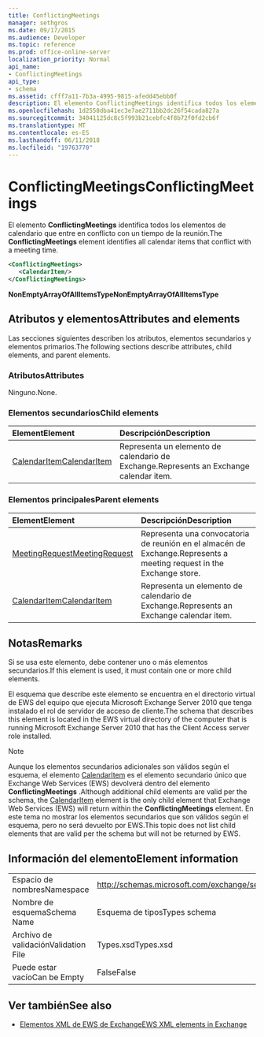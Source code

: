 ```yaml
---
title: ConflictingMeetings
manager: sethgros
ms.date: 09/17/2015
ms.audience: Developer
ms.topic: reference
ms.prod: office-online-server
localization_priority: Normal
api_name:
- ConflictingMeetings
api_type:
- schema
ms.assetid: cfff7a11-7b3a-4995-9815-afedd45ebb0f
description: El elemento ConflictingMeetings identifica todos los elementos de calendario que entre en conflicto con un tiempo de la reunión.
ms.openlocfilehash: 1d2558dba41ec3e7ae2711bb2dc26f54cada827a
ms.sourcegitcommit: 34041125dc8c5f993b21cebfc4f8b72f0fd2cb6f
ms.translationtype: MT
ms.contentlocale: es-ES
ms.lasthandoff: 06/11/2018
ms.locfileid: "19763770"
---
```

# <a name="conflictingmeetings"></a><span data-ttu-id="275a6-103">ConflictingMeetings</span><span class="sxs-lookup"><span data-stu-id="275a6-103">ConflictingMeetings</span></span>

<span data-ttu-id="275a6-104">El elemento **ConflictingMeetings** identifica todos los elementos de calendario que entre en conflicto con un tiempo de la reunión.</span><span class="sxs-lookup"><span data-stu-id="275a6-104">The **ConflictingMeetings** element identifies all calendar items that conflict with a meeting time.</span></span> 
  
```xml
<ConflictingMeetings>
   <CalendarItem/>
</ConflictingMeetings>
```

 <span data-ttu-id="275a6-105">**NonEmptyArrayOfAllItemsType**</span><span class="sxs-lookup"><span data-stu-id="275a6-105">**NonEmptyArrayOfAllItemsType**</span></span>
## <a name="attributes-and-elements"></a><span data-ttu-id="275a6-106">Atributos y elementos</span><span class="sxs-lookup"><span data-stu-id="275a6-106">Attributes and elements</span></span>

<span data-ttu-id="275a6-107">Las secciones siguientes describen los atributos, elementos secundarios y elementos primarios.</span><span class="sxs-lookup"><span data-stu-id="275a6-107">The following sections describe attributes, child elements, and parent elements.</span></span>
  
### <a name="attributes"></a><span data-ttu-id="275a6-108">Atributos</span><span class="sxs-lookup"><span data-stu-id="275a6-108">Attributes</span></span>

<span data-ttu-id="275a6-109">Ninguno.</span><span class="sxs-lookup"><span data-stu-id="275a6-109">None.</span></span>
  
### <a name="child-elements"></a><span data-ttu-id="275a6-110">Elementos secundarios</span><span class="sxs-lookup"><span data-stu-id="275a6-110">Child elements</span></span>

|<span data-ttu-id="275a6-111">**Element**</span><span class="sxs-lookup"><span data-stu-id="275a6-111">**Element**</span></span>|<span data-ttu-id="275a6-112">**Descripción**</span><span class="sxs-lookup"><span data-stu-id="275a6-112">**Description**</span></span>|
|:-----|:-----|
|[<span data-ttu-id="275a6-113">CalendarItem</span><span class="sxs-lookup"><span data-stu-id="275a6-113">CalendarItem</span></span>](calendaritem.md) <br/> |<span data-ttu-id="275a6-114">Representa un elemento de calendario de Exchange.</span><span class="sxs-lookup"><span data-stu-id="275a6-114">Represents an Exchange calendar item.</span></span>  <br/> |
   
### <a name="parent-elements"></a><span data-ttu-id="275a6-115">Elementos principales</span><span class="sxs-lookup"><span data-stu-id="275a6-115">Parent elements</span></span>

|<span data-ttu-id="275a6-116">**Element**</span><span class="sxs-lookup"><span data-stu-id="275a6-116">**Element**</span></span>|<span data-ttu-id="275a6-117">**Descripción**</span><span class="sxs-lookup"><span data-stu-id="275a6-117">**Description**</span></span>|
|:-----|:-----|
|[<span data-ttu-id="275a6-118">MeetingRequest</span><span class="sxs-lookup"><span data-stu-id="275a6-118">MeetingRequest</span></span>](meetingrequest.md) <br/> |<span data-ttu-id="275a6-119">Representa una convocatoria de reunión en el almacén de Exchange.</span><span class="sxs-lookup"><span data-stu-id="275a6-119">Represents a meeting request in the Exchange store.</span></span>  <br/> |
|[<span data-ttu-id="275a6-120">CalendarItem</span><span class="sxs-lookup"><span data-stu-id="275a6-120">CalendarItem</span></span>](calendaritem.md) <br/> |<span data-ttu-id="275a6-121">Representa un elemento de calendario de Exchange.</span><span class="sxs-lookup"><span data-stu-id="275a6-121">Represents an Exchange calendar item.</span></span>  <br/> |
   
## <a name="remarks"></a><span data-ttu-id="275a6-122">Notas</span><span class="sxs-lookup"><span data-stu-id="275a6-122">Remarks</span></span>

<span data-ttu-id="275a6-123">Si se usa este elemento, debe contener uno o más elementos secundarios.</span><span class="sxs-lookup"><span data-stu-id="275a6-123">If this element is used, it must contain one or more child elements.</span></span>
  
<span data-ttu-id="275a6-124">El esquema que describe este elemento se encuentra en el directorio virtual de EWS del equipo que ejecuta Microsoft Exchange Server 2010 que tenga instalado el rol de servidor de acceso de cliente.</span><span class="sxs-lookup"><span data-stu-id="275a6-124">The schema that describes this element is located in the EWS virtual directory of the computer that is running Microsoft Exchange Server 2010 that has the Client Access server role installed.</span></span>
  
> [!NOTE]
> <span data-ttu-id="275a6-125">Aunque los elementos secundarios adicionales son válidos según el esquema, el elemento [CalendarItem](calendaritem.md) es el elemento secundario único que Exchange Web Services (EWS) devolverá dentro del elemento **ConflictingMeetings** .</span><span class="sxs-lookup"><span data-stu-id="275a6-125">Although additional child elements are valid per the schema, the [CalendarItem](calendaritem.md) element is the only child element that Exchange Web Services (EWS) will return within the **ConflictingMeetings** element.</span></span> <span data-ttu-id="275a6-126">En este tema no mostrar los elementos secundarios que son válidos según el esquema, pero no será devuelto por EWS.</span><span class="sxs-lookup"><span data-stu-id="275a6-126">This topic does not list child elements that are valid per the schema but will not be returned by EWS.</span></span> 
  
## <a name="element-information"></a><span data-ttu-id="275a6-127">Información del elemento</span><span class="sxs-lookup"><span data-stu-id="275a6-127">Element information</span></span>

|||
|:-----|:-----|
|<span data-ttu-id="275a6-128">Espacio de nombres</span><span class="sxs-lookup"><span data-stu-id="275a6-128">Namespace</span></span>  <br/> |http://schemas.microsoft.com/exchange/services/2006/types  <br/> |
|<span data-ttu-id="275a6-129">Nombre de esquema</span><span class="sxs-lookup"><span data-stu-id="275a6-129">Schema Name</span></span>  <br/> |<span data-ttu-id="275a6-130">Esquema de tipos</span><span class="sxs-lookup"><span data-stu-id="275a6-130">Types schema</span></span>  <br/> |
|<span data-ttu-id="275a6-131">Archivo de validación</span><span class="sxs-lookup"><span data-stu-id="275a6-131">Validation File</span></span>  <br/> |<span data-ttu-id="275a6-132">Types.xsd</span><span class="sxs-lookup"><span data-stu-id="275a6-132">Types.xsd</span></span>  <br/> |
|<span data-ttu-id="275a6-133">Puede estar vacío</span><span class="sxs-lookup"><span data-stu-id="275a6-133">Can be Empty</span></span>  <br/> |<span data-ttu-id="275a6-134">False</span><span class="sxs-lookup"><span data-stu-id="275a6-134">False</span></span>  <br/> |
   
## <a name="see-also"></a><span data-ttu-id="275a6-135">Ver también</span><span class="sxs-lookup"><span data-stu-id="275a6-135">See also</span></span>



- [<span data-ttu-id="275a6-136">Elementos XML de EWS de Exchange</span><span class="sxs-lookup"><span data-stu-id="275a6-136">EWS XML elements in Exchange</span></span>](ews-xml-elements-in-exchange.md)

